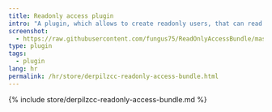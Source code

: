 ```yaml
---
title: Readonly access plugin
intro: "A plugin, which allows to create readonly users, that can read times recorded for a special company."
screenshot: 
  - https://raw.githubusercontent.com/fungus75/ReadOnlyAccessBundle/master/screenshot.jpg
type: plugin
tags: 
  - plugin
lang: hr
permalink: /hr/store/derpilzcc-readonly-access-bundle.html
---
```


{% include store/derpilzcc-readonly-access-bundle.md %}

